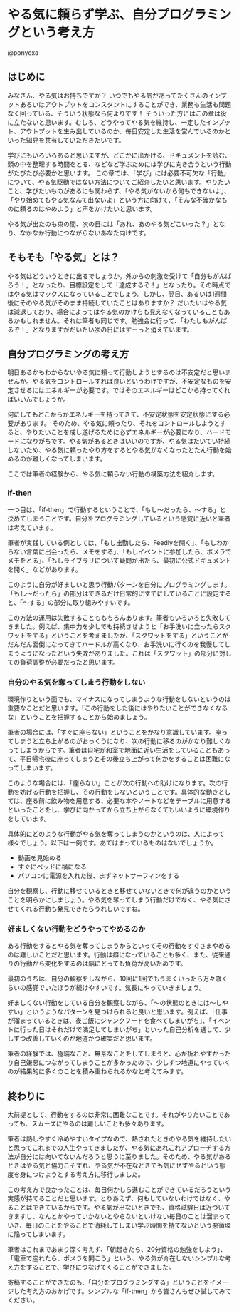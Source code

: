 # やる気に頼らず学ぶ、自分プログラミングという考え方

@ponyoxa

## はじめに

みなさん、やる気はお持ちですか？ いつでもやる気があってたくさんのインプットあるいはアウトプットをコンスタントにすることができ、業務も生活も問題なく回っている、そういう状態なら何よりです！ そういった方にはこの章は役に立たないと思います。むしろ、どうやってやる気を維持し、一定したインプット、アウトプットを生み出しているのか、毎日安定した生活を営んでいるのかといった知見を共有していただきたいです。

学びにもいろいろあると思いますが、どこかに出かける、ドキュメントを読む、頭の中を整理する時間をとる、などなど学ぶためには学びに向き合うという行動がたびたび必要かと思います。
この章では、「学び」には必要不可欠な「行動」について、やる気駆動ではない方法についてご紹介したいと思います。やりたいこと、学びたいものがあるにも関わらず、「やる気がないから何もできないよ」、「やり始めてもやる気なんて出ないよ」という方に向けて、「そんな不確かなものに頼るのはやめよう」と声をかけたいと思います。

やる気が出たのも束の間、次の日には「あれ、あのやる気どこいった？」となり、なかなか行動につながらないあなた向けです。

## そもそも「やる気」とは？

やる気はどういうときに出るでしょうか。外からの刺激を受けて「自分もがんばろう！」となったり、目標設定をして「達成するぞ！」となったり。その時点ではやる気はマックスになっていることでしょう。しかし、翌日、あるいは1週間後にそのやる気がそのまま持続していたことはありますか？ だいたいはやる気は減退しており、場合によってはやる気のかけらも見えなくなっていることもあるかもしれません。それは筆者も同じです。勉強会に行って、「わたしもがんばるぞ！」となりますがだいたい次の日にはすーっと消えています。

## 自分プログラミングの考え方

明日あるかもわからないやる気に頼って行動しようとするのは不安定だと思いませんか。やる気をコントロールすれば良いというわけですが、不安定なものを安定させるにはエネルギーが必要です。ではそのエネルギーはどこから持ってくればいいんでしょうか。

何にしてもどこからかエネルギーを持ってきて、不安定状態を安定状態にする必要があります。
そのため、やる気に頼ったり、それをコントロールしようとすると、やりたいことを成し遂げるために必ずエネルギーが必要になり、ハードモードになりがちです。やる気があるときはいいのですが、やる気はたいてい持続しないため、やる気に頼ったやり方をするとやる気がなくなったとたん行動を始めるのが難しくなってしまいます。

ここでは筆者の経験から、やる気に頼らない行動の構築方法を紹介します。

### if-then

一つ目は、「if-then」で行動するということで、「もし～だったら、～する」と決めてしまうことです。自分をプログラミングしているという感覚に近いと筆者は考えています。

筆者が実践している例としては、「もし出勤したら、Feedlyを開く」、「もしわからない言葉に出会ったら、メモをする」、「もしイベントに参加したら、ポメラでメモをとる」、「もしライブラリについて疑問が出たら、最初に公式ドキュメントを開く」などがあります。

このように自分が好ましいと思う行動パターンを自分にプログラミングします。「もし～だったら」の部分はできるだけ日常的にすでにしていることに設定すると、「～する」の部分に取り組みやすいです。

この方法の運用は失敗することももちろんあります。筆者もいろいろと失敗してきました。例えば、集中力を少しでも持続させようと「お手洗いに立ったらスクワットをする」ということを考えましたが、「スクワットをする」ということがだんだん面倒になってきてハードルが高くなり、お手洗いに行くのを我慢してしまうようになったという失敗がありました。これは「スクワット」の部分に対しての負荷調整が必要だったと思います。

### 自分のやる気を奪ってしまう行動をしない

環境作りという面でも、マイナスになってしまうような行動をしないというのは重要なことだと思います。「この行動をした後にはやりたいことができなくなるな」ということを把握することから始めましょう。

筆者の場合には、「すぐに座らない」ということをかなり意識しています。座ってしまうと立ち上がるのがおっくうになり、次の行動に移るのがかなり難しくなってしまうからです。筆者は自宅が和室で地面に近い生活をしていることもあって、平日帰宅後に座ってしまうとその後立ち上がって何かをすることは困難になってしまいます。

このような場合には、「座らない」ことが次の行動への助けになります。次の行動を妨げる行動を把握し、その行動をしないということです。具体的な動きとしては、座る前に飲み物を用意する、必要な本やノートなどをテーブルに用意するといったことをし、学びに向かってから立ち上がらなくてもいいように環境作りをしています。

具体的にどのような行動がやる気を奪ってしまうのかというのは、人によって様々でしょう。以下は一例です。あてはまっているものはないでしょうか。

- 動画を見始める
- すぐにベッドに横になる
- パソコンに電源を入れた後、まずネットサーフィンをする

自分を観察し、行動に移せているときと移せていないときで何が違うのかということを明らかにしましょう。やる気を奪ってしまう行動だけでなく、やる気にさせてくれる行動も発見できたらうれしいですね。

### 好ましくない行動をどうやってやめるのか

ある行動をするとやる気を奪ってしまうからといってその行動をすぐさまやめるのは難しいことだと思います。行動は癖になっていることも多く、また、従来通りの行動から変化をするのは脳にとっても負荷が高いためです。

最初のうちは、自分の観察をしながら、10回に1回でもうまくいったら万々歳くらいの感覚でいたほうが続けやすいです。気長にやっていきましょう。

好ましくない行動をしている自分を観察しながら、「～の状態のときには～しやすい」というようなパターンを見つけられると良いと思います。例えば、「仕事が溜まっているときは、夜ご飯にジャンクフードを食べてしまいがち」、「イベントに行った日はそれだけで満足してしまいがち」といった自己分析を通して、少しずつ改善していくのが地道かつ確実だと思います。

筆者の経験では、極端なこと、無茶なことをしてしまうと、心が折れやすかったり自己嫌悪につながってしまうことが多かったので、少しずつ地道にやっていくのが結果的に多くのことを積み重ねられるかなと考えてみます。

## 終わりに

大前提として、行動をするのは非常に困難なことです。それがやりたいことであっても、スムーズにやるのは難しいことも多々あります。

筆者は熱しやすく冷めやすいタイプなので、熱されたときのやる気を維持したいと思ってこれまでの人生やってきましたが、やる気にあれこれアプローチする方法が自分には向いてないんだろうと思うに至りました。そのため、やる気があるときはやる気と協力こそすれ、やる気が不在なときでも気にせずやるという態度を身につけようとする考え方に移行しました。

この考え方で良かったことは、毎日何かしら進むことができているだろうという実感が持てることだと思います。とりあえず、何もしていないわけではなく、やることはできているからです。やる気が出ないときでも、資格試験日は近づいてきますし、なんとかやっていかないとやらないといけない毎日のことは溜まっていき、毎日のことをやることで消耗してしまい学ぶ時間を持てないという悪循環に陥ってしまいます。

筆者はこれまであまり深く考えず、「朝起きたら、20分資格の勉強をしよう」、「電車で座れたら、ポメラを開こう」という、やる気が介在しないシンプルな考え方をすることで、学びにつなげてくることができました。

寄稿することができたのも、「自分をプログラミングする」ということをイメージした考え方のおかげです。シンプルな「if-then」から皆さんもぜひ試してみてください。
